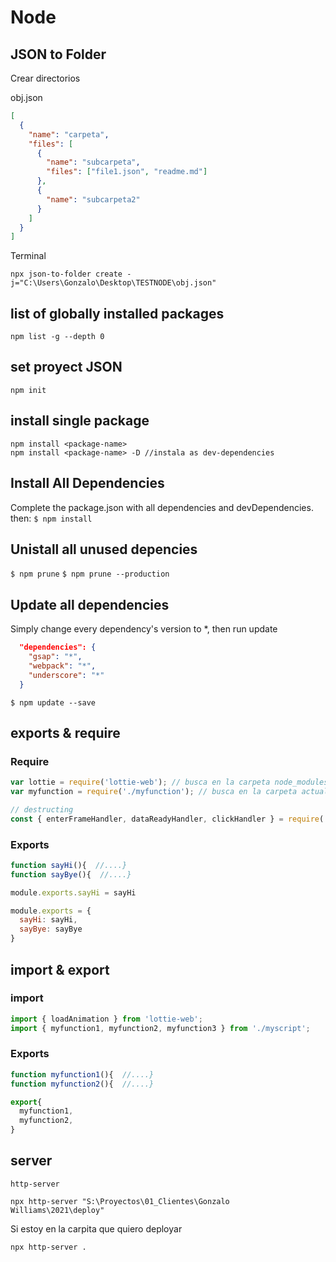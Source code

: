 # Node

## JSON to Folder

Crear directorios

obj.json

```json
[
  {
    "name": "carpeta",
    "files": [
      {
        "name": "subcarpeta",
        "files": ["file1.json", "readme.md"]
      },
      {
        "name": "subcarpeta2"
      }
    ]
  }
]
```

Terminal

```
npx json-to-folder create -j="C:\Users\Gonzalo\Desktop\TESTNODE\obj.json"
```

## list of globally installed packages

`npm list -g --depth 0`

## set proyect JSON

`npm init`

## install single package

```
npm install <package-name>
npm install <package-name> -D //instala as dev-dependencies
```

## Install All Dependencies

Complete the package.json with all dependencies and devDependencies. then:
`$ npm install`

## Unistall all unused depencies

`$ npm prune`
`$ npm prune --production`

## Update all dependencies

Simply change every dependency's version to \*, then run update

```json
  "dependencies": {
    "gsap": "*",
    "webpack": "*",
    "underscore": "*"
  }
```

`$ npm update --save`

## exports & require

### Require

```javascript
var lottie = require('lottie-web'); // busca en la carpeta node_modules.
var myfunction = require('./myfunction'); // busca en la carpeta actual.

// destructing
const { enterFrameHandler, dataReadyHandler, clickHandler } = require('./ltcontrol');
```

### Exports

```javascript
function sayHi(){  //....}
function sayBye(){  //....}

module.exports.sayHi = sayHi

module.exports = {
  sayHi: sayHi,
  sayBye: sayBye
}

```

## import & export

### import

```javascript
import { loadAnimation } from 'lottie-web';
import { myfunction1, myfunction2, myfunction3 } from './myscript';
```

### Exports

```javascript
function myfunction1(){  //....}
function myfunction2(){  //....}

export{
  myfunction1,
  myfunction2,
}
```

## server

`http-server`

```
npx http-server "S:\Proyectos\01_Clientes\Gonzalo Williams\2021\deploy"
```

Si estoy en la carpita que quiero deployar

```
npx http-server .
```
